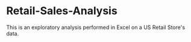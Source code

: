 # Retail-Sales-Analysis
This is an exploratory analysis performed in Excel on a US Retail Store's data.

